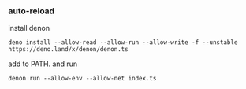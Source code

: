 ### auto-reload
install denon
```
deno install --allow-read --allow-run --allow-write -f --unstable https://deno.land/x/denon/denon.ts
```
add to PATH. and run 

```
denon run --allow-env --allow-net index.ts
```
